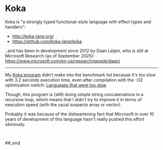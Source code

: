 # Koka

Koka is "a strongly typed functional-style language with effect types and handlers":

- http://koka-lang.org/
- https://github.com/koka-lang/koka
  
..and has been in development since 2012 by Daan Leijen, who is still at Microsoft Research (as of September 2025): https://www.microsoft.com/en-us/research/people/daan/

---

My [Koka program](https://github.com/practicalcomputerscience/MicrobenchmarkGPHLlanguages/blob/main/03%20-%20source%20code/01%20-%20imperative%20languages/Koka/random_streams_for_perf_stats.kk) didn't make into the benchmark list because it's too slow with 3.2 seconds execution time, even after compilation with the -O2 optimization switch: [Languages that were too slow](https://github.com/practicalcomputerscience/MicrobenchmarkGPHLlanguages/blob/main/30%20-%20languages%20that%20didn't%20make%20it%20to%20my%20list/README.md#languages-that-were-too-slow)

Though, this program is (still) doing simple string concatenations in a recursive loop, which means that I didn't try to improve it in terms of execution speed (with the usual suspects array or vector).

Probably it was because of the disheartening fact that Microsoft in over 10 years of development of this language hasn't really pushed this effort obviously.

<br/>

##_end
